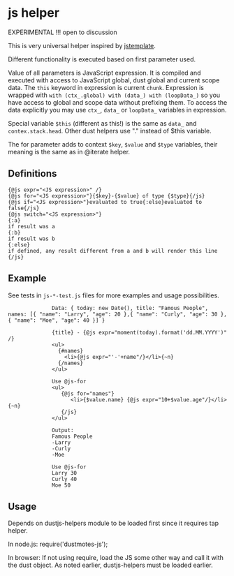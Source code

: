 # js helper

EXPERIMENTAL !!! open to discussion

This is very universal helper inspired by [jstemplate](https://code.google.com/p/google-jstemplate/wiki/TemplateProcessingInstructionReference).

Different functionality is executed based on first parameter used.

Value of all parameters is JavaScript expression. It is compiled and executed with access to JavaScript global, dust global and current scope data.
The ```this``` keyword in expression is current ```chunk```. Expression is wrapped with ```with (ctx_.global) with (data_) with (loopData_)```
so you have access to global and scope data without prefixing them. To access the data explicitly you may use ```ctx_```, ```data_``` or ```loopData_``` variables in expression.

Special variable ```$this``` (different as this!) is the same as ```data_``` and ```contex.stack.head```. Other dust helpers use "." instead of $this variable.

The for parameter adds to context ```$key```, ```$value``` and ```$type``` variables, their meaning is the same as in @iterate helper.

## Definitions

```
{@js expr="<JS expression>" /}
{@js for="<JS expression>"}{$key}-{$value} of type {$type}{/js}
{@js if="<JS expression>"}evaluated to true{:else}evaluated to false{/js}
{@js switch="<JS expression>"}
{:a}
if result was a
{:b}
if result was b
{:else}
if defined, any result different from a and b will render this line
{/js}
```

## Example

See tests in ```js-*-test.js``` files for more examples and usage possibilities.

```
              Data: { today: new Date(), title: "Famous People", names: [{ "name": "Larry", "age": 20 },{ "name": "Curly", "age": 30 },{ "name": "Moe", "age": 40 }] }

              {title} - {@js expr="moment(today).format('dd.MM.YYYY')" /}
              <ul>
                {#names}
                  <li>{@js expr="'-'+name"/}</li>{~n}
                {/names}
              </ul>

              Use @js-for
              <ul>
                 {@js for="names"}
                    <li>{$value.name} {@js expr="10+$value.age"/}</li>{~n}
                 {/js}
              </ul>

              Output:
              Famous People
              -Larry
              -Curly
              -Moe

              Use @js-for
              Larry 30
              Curly 40
              Moe 50
```

## Usage
Depends on dustjs-helpers module to be loaded first since it requires tap helper.

In node.js:
require('dustmotes-js');

In browser:
If not using require, load the JS some other way and call it with the dust object. As noted earlier,
dustjs-helpers must be loaded earlier.

